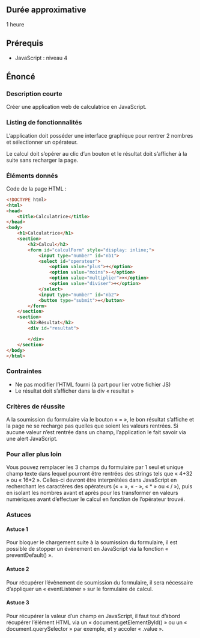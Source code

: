 ## Durée approximative

1 heure

## Prérequis

- JavaScript : niveau 4

## Énoncé

### Description courte

Créer une application web de calculatrice en JavaScript.

### Listing de fonctionnalités

L’application doit posséder une interface graphique pour rentrer 2 nombres et sélectionner un opérateur.

Le calcul doit s’opérer au clic d’un bouton et le résultat doit s’afficher à la suite sans recharger la page.

### Éléments donnés

Code de la page HTML :

```html
<!DOCTYPE html>
<html>
<head>
    <title>Calculatrice</title>
</head>
<body>
    <h1>Calculatrice</h1>
    <section>
        <h2>Calcul</h2>
        <form id="calculForm" style="display: inline;">
            <input type="number" id="nb1">
            <select id="operateur">
                <option value="plus">+</option>
                <option value="moins">-</option>
                <option value="multiplier">×</option>
                <option value="diviser">÷</option>
            </select>
            <input type="number" id="nb2">
            <button type="submit">=</button>
        </form>
    </section>
    <section>
        <h2>Résultat</h2>
        <div id="resultat">

        </div>
    </section>
</body>
</html>

```

### Contraintes

- Ne pas modifier l’HTML fourni (à part pour lier votre fichier JS)
- Le résultat doit s’afficher dans la div « resultat »

### Critères de réussite

A la soumission du formulaire via le bouton « = », le bon résultat s’affiche et la page ne se recharge pas quelles que soient les valeurs rentrées. Si aucune valeur n’est rentrée dans un champ, l’application le fait savoir via une alert JavaScript.

### Pour aller plus loin

Vous pouvez remplacer les 3 champs du formulaire par 1 seul et unique champ texte dans lequel pourront être rentrées des strings tels que « 4+32 » ou « 16*2 ». Celles-ci devront être interprétées dans JavaScript en recherchant les caractères des opérateurs (« + », « - », « * » ou « / »), puis en isolant les nombres avant et après pour les transformer en valeurs numériques avant d’effectuer le calcul en fonction de l’opérateur trouvé.

### Astuces

#### Astuce 1

Pour bloquer le chargement suite à la soumission du formulaire, il est possible de stopper un évènement en JavaScript via la fonction « preventDefault() ».

#### Astuce 2

Pour récupérer l’évènement de soumission du formulaire, il sera nécessaire d’appliquer un « eventListener » sur le formulaire de calcul.

#### Astuce 3

Pour récupérer la valeur d’un champ en JavaScript, il faut tout d’abord récupérer l’élément HTML via un « document.getElementById() » ou un « document.querySelector » par exemple, et y accoler « .value ».